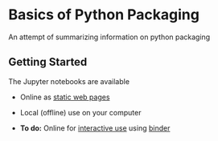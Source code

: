 # Basics of Python Packaging
An attempt of summarizing information on python packaging

## Getting Started
The Jupyter notebooks are available

* Online as [static web pages](http://nbviewer.ipython.org/github/simklein/basics-of-python-packaging/blob/master/basicsPythonPackaging.ipynb) 
* Local (offline) use on your computer

* **To do:** Online for [interactive use](http://mybinder.org/) using [binder](http://mybinder.org/)
